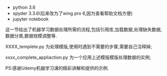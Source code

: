 - python 3.6
- spyder 3.3.6(后来改为了wing pro 6,因为查看帮助文档方便)
- jupyter notebook 


这一节给出了机器学习数据处理所需的流程,包括引用库,加载数据,处理缺失数据,数据分类,数据规模调整等.

XXXX_templete.py 为处理模版,使用时遇到不需要的步骤,需要自己注释掉;

xxxx_complete_appliaction.py 为一个应用上述模版模版处理数据的实例;

PS:感谢Udemy机器学习课的精彩讲解和提供的示例.
